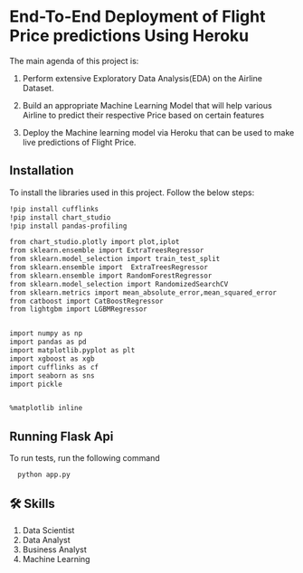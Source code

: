 
# **End-To-End Deployment of Flight Price predictions Using Heroku**
 The main agenda of this project is:

1. Perform extensive Exploratory Data Analysis(EDA) on the Airline Dataset.

2. Build an appropriate Machine Learning Model that will help various Airline to predict their respective Price based on certain features

3. Deploy the Machine learning model via Heroku that can be used to make live predictions of Flight Price.

## Installation

To install the libraries used in this project. Follow the 
below steps:

```bash
!pip install cufflinks
!pip install chart_studio
!pip install pandas-profiling

from chart_studio.plotly import plot,iplot
from sklearn.ensemble import ExtraTreesRegressor
from sklearn.model_selection import train_test_split
from sklearn.ensemble import  ExtraTreesRegressor
from sklearn.ensemble import RandomForestRegressor
from sklearn.model_selection import RandomizedSearchCV
from sklearn.metrics import mean_absolute_error,mean_squared_error
from catboost import CatBoostRegressor
from lightgbm import LGBMRegressor


import numpy as np
import pandas as pd
import matplotlib.pyplot as plt
import xgboost as xgb
import cufflinks as cf
import seaborn as sns
import pickle 


%matplotlib inline
```
    
## Running Flask Api

To run tests, run the following command

```bash
  python app.py
```
## 🛠 Skills
1. Data Scientist
2. Data Analyst
3. Business Analyst
4. Machine Learning 

